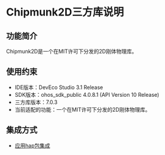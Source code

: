 # Chipmunk2D三方库说明
## 功能简介
Chipmunk2D是一个在MIT许可下分发的2D刚体物理库。
## 使用约束
- IDE版本：DevEco Studio 3.1 Release
- SDK版本：ohos_sdk_public 4.0.8.1 (API Version 10 Release)
- 三方库版本：7.0.3
- 当前适配的功能：一个在MIT许可下分发的2D刚体物理库。

## 集成方式
+ [应用hap包集成](docs/hap_integrate.md)
